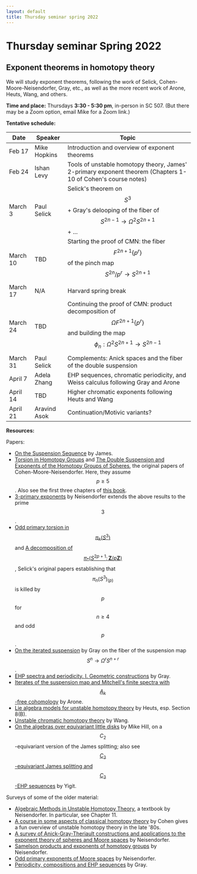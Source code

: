 ```yaml
---
layout: default
title: Thursday seminar spring 2022
---
```

<script type="text/javascript" async=""
src="https://www.google-analytics.com/analytics.js"></script>
<script async=""
src="https://www.googletagmanager.com/gtag/js?id=UA-109004213-1"></script>
<script>
  window.dataLayer = window.dataLayer || [];
    function gtag(){dataLayer.push(arguments);}
      gtag('js', new Date());

        gtag('config', 'UA-109004213-1');
</script>
<script type="text/javascript"
src="https://cdn.mathjax.org/mathjax/latest/MathJax.js?config=TeX-AMS-MML_HTMLorMML">
</script>


<h1>Thursday seminar Spring 2022</h1>
<h2>Exponent theorems in homotopy theory</h2>

We will study exponent theorems, following the work of Selick,
Cohen-Moore-Neisendorfer, Gray, etc., as well as the more recent work of
Arone, Heuts, Wang, and others.

<b>Time and place:</b> Thursdays <b>3:30 - 5:30 pm</b>, in-person in SC 507.
(But there may be a Zoom option, email Mike for a Zoom link.)

<b>Tentative schedule:</b>

| Date | Speaker | Topic |
| --------------- | --------------- | --------------- |
| Feb 17 | Mike Hopkins | Introduction and overview of exponent theorems |
| Feb 24 | Ishan Levy | Tools of unstable homotopy theory, James' 2-primary exponent theorem (Chapters 1-10 of Cohen's course notes) |
| March 3 | Paul Selick | Selick's theorem on $$S^3$$ + Gray's delooping of the fiber of $$S^{2n-1} \to \Omega^2 S^{2n+1}$$ + ... |
| March 10 | TBD | Starting the proof of CMN: the fiber $$F^{2n+1}\{p^r\}$$ of the pinch map $$S^{2n}/p^r \to S^{2n+1}$$ |
| March 17 | N/A | Harvard spring break |
| March 24 | TBD | Continuing the proof of CMN: product decomposition of $$\Omega F^{2n+1}\{p^r\}$$ and building the map $$\phi_n: \Omega^2 S^{2n+1} \to S^{2n-1}$$ |
| March 31 | Paul Selick | Complements: Anick spaces and the fiber of the double suspension |
| April 7 | Adela Zhang | EHP sequences, chromatic periodicity, and Weiss calculus following Gray and Arone |
| April 14 | TBD | Higher chromatic exponents following Heuts and Wang |
| April 21 | Aravind Asok | Continuation/Motivic variants? |

<b>Resources:</b>

Papers:
* <a href = "https://www.jstor.org/stable/1969666">On the Suspension
  Sequence</a> by James.
* <a href = "https://www.jstor.org/stable/1971269">Torsion in Homotopy
  Groups</a> and <a href = "https://www.jstor.org/stable/1971238">The Double
Suspension and Exponents of the Homotopy Groups of Spheres</a>, the original
papers of Cohen-Moore-Neisendorfer. Here, they assume $$p\geq 5$$. Also see the
first three chapters of <a href =
"https://www.degruyter.com/document/doi/10.1515/9781400882113/html">this
book</a>.
* <a href =
  "https://www.cambridge.org/core/journals/mathematical-proceedings-of-the-cambridge-philosophical-society/article/abs/3primary-exponents/38E244164D7229892A81BA61322F1937">3-primary
exponents</a> by Neisendorfer extends the above results to the prime $$3$$.
* <a href =
  "https://www.sciencedirect.com/science/article/pii/0040938378900071">Odd
primary torsion in $$\pi_k(S^3)$$</a> and <a href =
"https://www.sciencedirect.com/science/article/pii/0040938381900367">A
decomposition of $$\pi_\ast(S^{2p+1}; \mathbf{Z}/p\mathbf{Z})$$</a>, Selick's
original papers establishing that $$\pi_n(S^3)_{(p)}$$ is killed by $$p$$ for
$$n\geq 4$$ and odd $$p$$.
* <a href =
  "https://www.sciencedirect.com/science/article/pii/0040938388900110">On the iterated suspension</a> by Gray on the fiber of the suspension map $$S^n \to \Omega^r S^{n+r}$$.
* <a href = "https://www.jstor.org/stable/2154668">EHP spectra and periodicity.
  I. Geometric constructions</a> by Gray.
* <a href =
  "https://www.intlpress.com/site/pub/pages/journals/items/mrl/content/vols/0005/0004/a006/">Iterates
of the suspension map and Mitchell's finite spectra with $$A_k$$-free
cohomology</a> by Arone.
* <a href = "https://arxiv.org/pdf/1907.13055.pdf">Lie algebra models for
  unstable homotopy theory</a> by Heuts, esp. Section 8(B).
* <a href = "https://dspace.mit.edu/handle/1721.1/99321">Unstable chromatic homotopy theory</a> by Wang.
* <a href = "https://arxiv.org/abs/1709.02005">On the algebras over equivariant little disks</a> by Mike Hill, on a $$C_2$$-equivariant version of the James splitting; also see <a href = "https://www.sciencedirect.com/science/article/abs/pii/S0166864120304272?via%3Dihub">$$C_2$$-equivariant James splitting and $$C_2$$-EHP sequences</a> by Yigit.

Surveys of some of the older material:
* <a href =
  "https://people.math.rochester.edu/faculty/jnei/exalgmethod.pdf">Algebraic
Methods in Unstable Homotopy Theory</a>, a textbook by Neisendorfer. In
particular, see Chapter 11.
* <a href = "https://link.springer.com/chapter/10.1007/BFb0078738">A course in some aspects of classical homotopy theory</a> by Cohen gives a fun overview of unstable homotopy theory in the late '80s.
* <a href = "http://www.ams.org/books/conm/265/">A survey of
  Anick-Gray-Theriault constructions and applications to the exponent theory of
spheres and Moore spaces</a> by Neisendorfer.
* <a href =
  "https://people.math.rochester.edu/faculty/jnei/sam%20and%20exp.pdf">Samelson products and exponents of homotopy groups</a> by Neisendorfer.
* <a href = "https://people.math.rochester.edu/faculty/jnei/mooreexp.pdf">Odd primary exponents of Moore spaces</a> by Neisendorfer.
* <a href =
  "https://people.math.rochester.edu/faculty/doug/otherpapers/gray4.pdf">Periodicity,
compositions and EHP sequences</a> by Gray.
